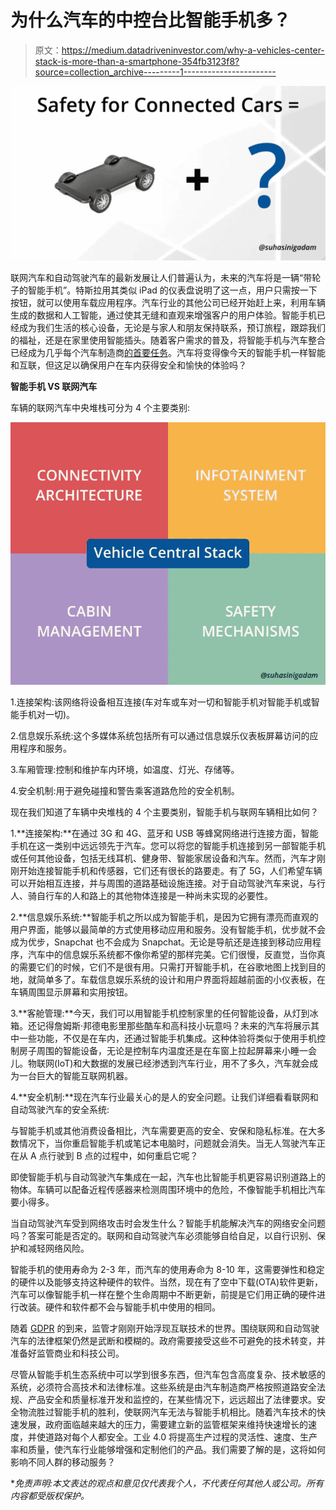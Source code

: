 # 为什么汽车的中控台比智能手机多？

> 原文：<https://medium.datadriveninvestor.com/why-a-vehicles-center-stack-is-more-than-a-smartphone-354fb3123f8?source=collection_archive---------1----------------------->

![](img/43951aba363263f11590fa1841f3d7bc.png)

联网汽车和自动驾驶汽车的最新发展让人们普遍认为，未来的汽车将是一辆“带轮子的智能手机”。特斯拉用其类似 iPad 的仪表盘说明了这一点，用户只需按一下按钮，就可以使用车载应用程序。汽车行业的其他公司已经开始赶上来，利用车辆生成的数据和人工智能，通过使其无缝和直观来增强客户的用户体验。智能手机已经成为我们生活的核心设备，无论是与家人和朋友保持联系，预订旅程，跟踪我们的福祉，还是在家里使用智能插头。随着客户需求的普及，将智能手机与汽车整合已经成为几乎每个汽车制造商[的首要任务](https://www.theverge.com/2018/1/19/16907374/volkswagen-mercedes-nissan-detroit-auto-show-2018)。汽车将变得像今天的智能手机一样智能和互联，但这足以确保用户在车内获得安全和愉快的体验吗？

**智能手机 VS 联网汽车**

车辆的联网汽车中央堆栈可分为 4 个主要类别:

![](img/f48a418652ab69ad71616f10d835ace9.png)

1.连接架构:该网络将设备相互连接(车对车或车对一切和智能手机对智能手机或智能手机对一切)。

2.信息娱乐系统:这个多媒体系统包括所有可以通过信息娱乐仪表板屏幕访问的应用程序和服务。

3.车厢管理:控制和维护车内环境，如温度、灯光、存储等。

4.安全机制:用于避免碰撞和警告乘客道路危险的安全机制。

现在我们知道了车辆中央堆栈的 4 个主要类别，智能手机与联网车辆相比如何？

1.**连接架构:**在通过 3G 和 4G、蓝牙和 USB 等蜂窝网络进行连接方面，智能手机在这一类别中远远领先于汽车。您可以将您的智能手机连接到另一部智能手机或任何其他设备，包括无线耳机、健身带、智能家居设备和汽车。然而，汽车才刚刚开始连接智能手机和传感器，它们还有很长的路要走。有了 5G，人们希望车辆可以开始相互连接，并与周围的道路基础设施连接。对于自动驾驶汽车来说，与行人、骑自行车的人和路上的其他物体连接是一种尚未实现的必要性。

2.**信息娱乐系统:**智能手机之所以成为智能手机，是因为它拥有漂亮而直观的用户界面，能够以最简单的方式使用移动应用和服务。没有智能手机，优步就不会成为优步，Snapchat 也不会成为 Snapchat。无论是导航还是连接到移动应用程序，汽车中的信息娱乐系统都不像你希望的那样完美。它们很慢，反直觉，当你真的需要它们的时候，它们不是很有用。只需打开智能手机，在谷歌地图上找到目的地，就简单多了。车载信息娱乐系统的设计和用户界面将超越前面的小仪表板，在车辆周围显示屏幕和实用按钮。

3.**客舱管理:**今天，我们可以用智能手机控制家里的任何智能设备，从灯到冰箱。还记得詹姆斯·邦德电影里那些酷车和高科技小玩意吗？未来的汽车将展示其中一些功能，不仅是在车内，还通过智能手机集成。这种体验将类似于使用手机控制房子周围的智能设备，无论是控制车内温度还是在车窗上拉起屏幕来小睡一会儿。物联网(IoT)和大数据的发展已经渗透到汽车行业，用不了多久，汽车就会成为一台巨大的智能互联网机器。

4.**安全机制:**现在汽车行业最关心的是人的安全问题。让我们详细看看联网和自动驾驶汽车的安全系统:

与智能手机或其他消费设备相比，汽车需要更高的安全、安保和隐私标准。在大多数情况下，当你重启智能手机或笔记本电脑时，问题就会消失。当无人驾驶汽车正在从 A 点行驶到 B 点的过程中，如何重启它呢？

即使智能手机与自动驾驶汽车集成在一起，汽车也比智能手机更容易识别道路上的物体。车辆可以配备近程传感器来检测周围环境中的危险，不像智能手机相比汽车要小得多。

当自动驾驶汽车受到网络攻击时会发生什么？智能手机能解决汽车的网络安全问题吗？答案可能是否定的。联网和自动驾驶汽车必须能够自给自足，以自行识别、保护和减轻网络风险。

智能手机的使用寿命为 2-3 年，而汽车的使用寿命为 8-10 年，这需要弹性和稳定的硬件以及能够支持这种硬件的软件。当然，现在有了空中下载(OTA)软件更新，汽车可以像智能手机一样在整个生命周期中不断更新，前提是它们用正确的硬件进行改装。硬件和软件都不会与智能手机中使用的相同。

随着 [GDPR](https://www.zdnet.com/article/gdpr-an-executive-guide-to-what-you-need-to-know/) 的到来，监管才刚刚开始浮现互联技术的世界。围绕联网和自动驾驶汽车的法律框架仍然是武断和模糊的。政府需要接受这些不可避免的技术转变，并准备好监管商业和科技公司。

尽管从智能手机生态系统中可以学到很多东西，但汽车包含高度复杂、技术敏感的系统，必须符合高技术和法律标准。这些系统是由汽车制造商严格按照道路安全法规、产品安全和质量标准开发和监控的，在某些情况下，远远超出了法律要求。安全物流胜过智能手机的胜利，使联网汽车无法与智能手机相比。随着汽车技术的快速发展，政府面临越来越大的压力，需要建立新的监管框架来维持快速增长的速度，并使道路对每个人都安全。工业 4.0 将提高生产过程的灵活性、速度、生产率和质量，使汽车行业能够增强和定制他们的产品。我们需要了解的是，这将如何影响不同人群的移动服务？

**免责声明:本文表达的观点和意见仅代表我个人，不代表任何其他人或公司。所有内容都受版权保护。*